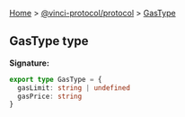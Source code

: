[Home](./index.md) &gt; [@vinci-protocol/protocol](./protocol.md) &gt; [GasType](./protocol.gastype.md)

## GasType type

<b>Signature:</b>

```typescript
export type GasType = {
  gasLimit: string | undefined
  gasPrice: string
}
```
